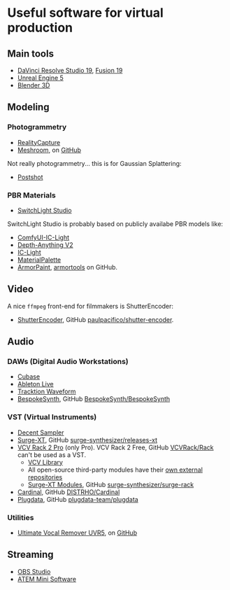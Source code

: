 # Useful software for virtual production

## Main tools

* <a href="https://www.blackmagicdesign.com/products/davinciresolve/studio" target="_blank">DaVinci Resolve Studio 19</a>, <a href="https://www.blackmagicdesign.com/products/fusion" target="_blank">Fusion 19</a>
* <a href="https://www.unrealengine.com/en-US/download" target="_blank">Unreal Engine 5</a>
* <a href="https://www.blender.org/download/" target="_blank">Blender 3D</a>

## Modeling

### Photogrammetry

* [RealityCapture](https://www.capturingreality.com/)
* [Meshroom](https://alicevision.org/#meshroom), on [GitHub](https://github.com/alicevision/Meshroom)

Not really photogrammetry... this is for Gaussian Splattering:
* [Postshot](https://www.jawset.com/)

### PBR Materials

* [SwitchLight Studio](https://www.beeble.ai/download)

SwitchLight Studio is probably based on publicly availabe PBR models like:
* [ComfyUI-IC-Light](https://github.com/kijai/ComfyUI-IC-Light)
* [Depth-Anything V2](https://github.com/DepthAnything/Depth-Anything-V2)
* [IC-Light](https://github.com/lllyasviel/IC-Light)
* [MaterialPalette](https://github.com/astra-vision/MaterialPalette)
* [ArmorPaint](https://armorpaint.org/), [armortools](https://github.com/armory3d/armortools) on GitHub.

## Video

A nice `ffmpeg` front-end for filmmakers is ShutterEncoder:
* [ShutterEncoder](https://www.shutterencoder.com/), GitHub [paulpacifico/shutter-encoder](https://github.com/paulpacifico/shutter-encoder).

## Audio

### DAWs (Digital Audio Workstations)

* [Cubase](https://www.steinberg.net/cubase/)
* [Ableton Live](https://www.ableton.com/en/live/)
* [Tracktion Waveform](https://www.tracktion.com/products/waveform-free)
* [BespokeSynth](https://www.bespokesynth.com/), GitHub [BespokeSynth/BespokeSynth](https://github.com/BespokeSynth/BespokeSynth)

### VST (Virtual Instruments)

* [Decent Sampler](https://www.decentsamples.com/product/decent-sampler-plugin/)
* [Surge-XT](https://surge-synthesizer.github.io/), GitHub [surge-synthesizer/releases-xt](https://github.com/surge-synthesizer/releases-xt/releases)
* [VCV Rack 2 Pro](https://vcvrack.com/Rack) (only Pro). VCV Rack 2 Free, GitHub [VCVRack/Rack](https://github.com/VCVRack/Rack) can't be used as a VST.
  + [VCV Library](https://library.vcvrack.com/)
  + All open-source third-party modules have their [own external repositories](https://github.com/VCVRack/library/tree/v2/repos)
  + [Surge-XT Modules](https://surge-synthesizer.github.io/rack_xt_manual/), GitHub [surge-synthesizer/surge-rack](https://github.com/surge-synthesizer/surge-rack)
* [Cardinal](https://cardinal.kx.studio/), GitHub [DISTRHO/Cardinal](https://github.com/DISTRHO/Cardinal)
* [Plugdata](https://plugdata.org/), GitHub [plugdata-team/plugdata](https://github.com/plugdata-team/plugdata)

### Utilities

* [Ultimate Vocal Remover UVR5](https://ultimatevocalremover.com/), on [GitHub](https://github.com/Anjok07/ultimatevocalremovergui)

## Streaming

* [OBS Studio](https://obsproject.com/)
* [ATEM Mini Software](https://www.blackmagicdesign.com/products/atemmini/software)
